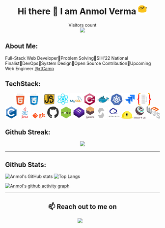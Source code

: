 <h1 align="center">Hi there 👋 I am  Anmol Verma  <img src="https://raw.githubusercontent.com/AnmolVerma404/AnmolVerma404/main/gif/happy.gif" width="30"/></h1>
<p align="center"> 
  Visitors count<br>
  <img src="https://profile-counter.glitch.me/AnmolVerma404/count.svg" />
</p>

## **About Me:**

Full-Stack Web Developer🔸Problem Solving🔸SIH'22 National Finalist🔸DevOps🔸System Design🔸Open Source Contribution🔸Upcoming Web Engineer [@rtCamp](https://rtcamp.com/)

## **TechStack:**

<p align="center">
<code><img height="40" src="https://raw.githubusercontent.com/AnmolVerma404/AnmolVerma404/main/gif/html.webp" alt="html"></code>
<code><img height="40" src="https://raw.githubusercontent.com/AnmolVerma404/AnmolVerma404/main/gif/css.webp" alt="css"></code>
<code> <img src="https://raw.githubusercontent.com/AnmolVerma404/AnmolVerma404/main/gif/js.webp" height="40" alt="js"></code>
<code><img height="40" src="https://raw.githubusercontent.com/AnmolVerma404/AnmolVerma404/main/gif/react.webp" alt="react"></code>
<code><img height="40" src="https://raw.githubusercontent.com/AnmolVerma404/AnmolVerma404/57349ace8ef179db36676b6c893c209311d4fd6d/svg/mysql.svg" alt="mysql"></code>
<code><img height="40" src="https://raw.githubusercontent.com/AnmolVerma404/AnmolVerma404/57349ace8ef179db36676b6c893c209311d4fd6d/svg/cpp.svg"  alt="cpp/c++"></code>
<code><img height="40" src="./svg/docker.svg" alt="docker"></code>
<code><img height="40" src="./svg/kubernetes.svg"  alt="kubernetes/k8s"></code>
<code><img height="40" src="./svg/jira.svg" alt="jira"></code>
<code><img height="40" src="./svg/typeorm.svg" alt="typeorm"></code>
<br>
<code><img height="40" src="https://raw.githubusercontent.com/AnmolVerma404/AnmolVerma404/57349ace8ef179db36676b6c893c209311d4fd6d/svg/c.svg"  alt="c"></code>
<code><img height="40" src="https://raw.githubusercontent.com/AnmolVerma404/AnmolVerma404/57349ace8ef179db36676b6c893c209311d4fd6d/svg/java.svg" alt="java"></code>
<code><img height="20" src="https://raw.githubusercontent.com/AnmolVerma404/AnmolVerma404/main/gif/git.webp" alt="git"></code>
<code><img height="40" src="https://raw.githubusercontent.com/AnmolVerma404/AnmolVerma404/main/gif/github.webp" alt="github"></code>
<code><img height="40" src="https://raw.githubusercontent.com/AnmolVerma404/AnmolVerma404/main/gif/nodejs.webp" alt="nodejs"></code>
<code><img height="40" src="https://raw.githubusercontent.com/AnmolVerma404/AnmolVerma404/main/gif/bootstrap.webp" alt="bootstrap"></code>
<code><img height="40" src="https://raw.githubusercontent.com/AnmolVerma404/AnmolVerma404/57349ace8ef179db36676b6c893c209311d4fd6d/svg/ganache.svg"  alt="ganache"></code>
<code><img height="37" src="https://raw.githubusercontent.com/AnmolVerma404/AnmolVerma404/main/image/solidity.png" alt="solidity"></code>
<code><img height="40" src="https://raw.githubusercontent.com/AnmolVerma404/AnmolVerma404/main/image/ethersjs.png" alt="ethersjs"></code>
<code><img height="25" src="https://raw.githubusercontent.com/AnmolVerma404/AnmolVerma404/main/image/hardhat.png" alt="hardhat"></code>
<code><img height="40" src="https://raw.githubusercontent.com/AnmolVerma404/AnmolVerma404/main/image/truffle.png" alt="truffle"></code>
<code><img height="40" src="https://raw.githubusercontent.com/AnmolVerma404/AnmolVerma404/main/image/web3.png" alt="web3"></code>
</p>

## **Github Streak:**

<p align = "center">
  <img src = "https://streak-stats.demolab.com?user=AnmolVerma404&theme=dark">
</p>

---

## **Github Stats:**

<p align="center">
  
  ![Anmol's GitHub stats](https://github-readme-stats.vercel.app/api?username=AnmolVerma404&count_private=true&show_icons=true&theme=vision-friendly-dark&line_height=40)
  ![Top Langs](https://github-readme-stats.vercel.app/api/top-langs/?username=AnmolVerma404&hide=html,css&theme=vision-friendly-dark&count_private=true&line_height=40)

</p>
<p align = "center">
  
[![Anmol's github activity graph](https://github-readme-activity-graph.vercel.app/graph?username=anmolverma404&bg_color=000000&color=fa7900&line=fb8c1d&point=fb3b02&area=true&hide_border=true)](https://github.com/ashutosh00710/github-readme-activity-graph)
  
</p>

---

 <h2 align="center">📫 Reach out to me on</h2>
<p align="center">
    <a target="_blank"href="https://www.linkedin.com/in/anmol-verma-205182205/"><img src="https://img.shields.io/badge/linkedin-%230077B5.svg?&style=for-the-badge&logo=linkedin&logoColor=white" /></a>&nbsp;&nbsp;&nbsp;&nbsp;
</p>
